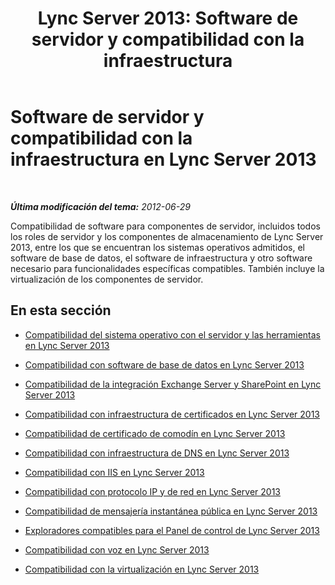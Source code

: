 ﻿---
title: 'Lync Server 2013: Software de servidor y compatibilidad con la infraestructura'
TOCTitle: Software de servidor y compatibilidad con la infraestructura
ms:assetid: 4ee5fe38-0191-4710-9aa2-df8895e8c51b
ms:mtpsurl: https://technet.microsoft.com/es-es/library/Gg398319(v=OCS.15)
ms:contentKeyID: 48275198
ms.date: 01/07/2017
mtps_version: v=OCS.15
ms.translationtype: HT
---

# Software de servidor y compatibilidad con la infraestructura en Lync Server 2013

 

_**Última modificación del tema:** 2012-06-29_

Compatibilidad de software para componentes de servidor, incluidos todos los roles de servidor y los componentes de almacenamiento de Lync Server 2013, entre los que se encuentran los sistemas operativos admitidos, el software de base de datos, el software de infraestructura y otro software necesario para funcionalidades específicas compatibles. También incluye la virtualización de los componentes de servidor.

## En esta sección

  - [Compatibilidad del sistema operativo con el servidor y las herramientas en Lync Server 2013](lync-server-2013-server-and-tools-operating-system-support.md)

  - [Compatibilidad con software de base de datos en Lync Server 2013](lync-server-2013-database-software-support.md)

  - [Compatibilidad de la integración Exchange Server y SharePoint en Lync Server 2013](lync-server-2013-exchange-and-sharepoint-integration-support.md)

  - [Compatibilidad con infraestructura de certificados en Lync Server 2013](lync-server-2013-certificate-infrastructure-support.md)

  - [Compatibilidad de certificado de comodín en Lync Server 2013](lync-server-2013-wildcard-certificate-support.md)

  - [Compatibilidad con infraestructura de DNS en Lync Server 2013](lync-server-2013-dns-infrastructure-support.md)

  - [Compatibilidad con IIS en Lync Server 2013](lync-server-2013-iis-support.md)

  - [Compatibilidad con protocolo IP y de red en Lync Server 2013](lync-server-2013-ip-and-networking-protocol-support.md)

  - [Compatibilidad de mensajería instantánea pública en Lync Server 2013](lync-server-2013-public-instant-messaging-support.md)

  - [Exploradores compatibles para el Panel de control de Lync Server 2013](lync-server-2013-browser-support-for-lync-server-control-panel.md)

  - [Compatibilidad con voz en Lync Server 2013](lync-server-2013-voice-support.md)

  - [Compatibilidad con la virtualización en Lync Server 2013](lync-server-2013-virtualization-support.md)

